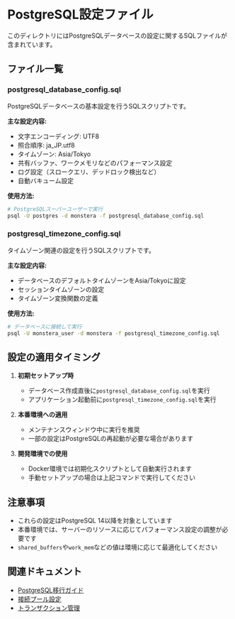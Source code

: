 # PostgreSQL設定ファイル

このディレクトリにはPostgreSQLデータベースの設定に関するSQLファイルが含まれています。

## ファイル一覧

### postgresql_database_config.sql
PostgreSQLデータベースの基本設定を行うSQLスクリプトです。

**主な設定内容:**
- 文字エンコーディング: UTF8
- 照合順序: ja_JP.utf8
- タイムゾーン: Asia/Tokyo
- 共有バッファ、ワークメモリなどのパフォーマンス設定
- ログ設定（スロークエリ、デッドロック検出など）
- 自動バキューム設定

**使用方法:**
```bash
# PostgreSQLスーパーユーザーで実行
psql -U postgres -d monstera -f postgresql_database_config.sql
```

### postgresql_timezone_config.sql
タイムゾーン関連の設定を行うSQLスクリプトです。

**主な設定内容:**
- データベースのデフォルトタイムゾーンをAsia/Tokyoに設定
- セッションタイムゾーンの設定
- タイムゾーン変換関数の定義

**使用方法:**
```bash
# データベースに接続して実行
psql -U monstera_user -d monstera -f postgresql_timezone_config.sql
```

## 設定の適用タイミング

1. **初期セットアップ時**
   - データベース作成直後に`postgresql_database_config.sql`を実行
   - アプリケーション起動前に`postgresql_timezone_config.sql`を実行

2. **本番環境への適用**
   - メンテナンスウィンドウ中に実行を推奨
   - 一部の設定はPostgreSQLの再起動が必要な場合があります

3. **開発環境での使用**
   - Docker環境では初期化スクリプトとして自動実行されます
   - 手動セットアップの場合は上記コマンドで実行してください

## 注意事項

- これらの設定はPostgreSQL 14以降を対象としています
- 本番環境では、サーバーのリソースに応じてパフォーマンス設定の調整が必要です
- `shared_buffers`や`work_mem`などの値は環境に応じて最適化してください

## 関連ドキュメント

- [PostgreSQL移行ガイド](../../../docs/03_database/postgresql-migration/README.md)
- [接続プール設定](../../internal/config/postgresql_connection_pool_config.go)
- [トランザクション管理](../../internal/db/postgresql_transaction_manager.go)